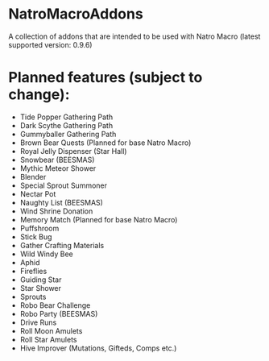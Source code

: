# NatroMacroAddons
A collection of addons that are intended to be used with Natro Macro (latest supported version: 0.9.6)

# Planned features (subject to change):
- Tide Popper Gathering Path
- Dark Scythe Gathering Path
- Gummyballer Gathering Path
- Brown Bear Quests (Planned for base Natro Macro)
- Royal Jelly Dispenser (Star Hall)
- Snowbear (BEESMAS)
- Mythic Meteor Shower
- Blender	
- Special Sprout Summoner
- Nectar Pot
- Naughty List (BEESMAS)
- Wind Shrine Donation
- Memory Match (Planned for base Natro Macro)
- Puffshroom
- Stick Bug
- Gather Crafting Materials
- Wild Windy Bee
- Aphid
- Fireflies
- Guiding Star
- Star Shower
- Sprouts
- Robo Bear Challenge
- Robo Party (BEESMAS)
- Drive Runs
- Roll Moon Amulets
- Roll Star Amulets
- Hive Improver (Mutations, Gifteds, Comps etc.)
